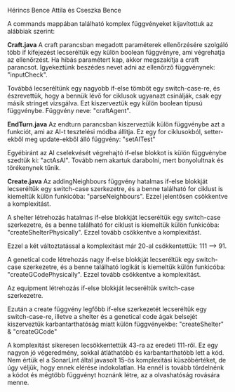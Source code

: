Hérincs Bence Attila és Cseszka Bence

A commands mappában található komplex függvényeket kijavítottuk az alábbiak szerint:

**Craft.java**
A craft parancsban megadott paraméterek ellenőrzésére szolgáló több if kifejezést lecseréltük egy külön boolean függvényre, ami végrehatja az ellenőrzést. Ha hibás paramétert kap, akkor megszakítja a craft parancsot. Igyekeztünk beszédes nevet adni az ellenőrző függvénynek: "inputCheck".

Továbbá lecseréltünk egy nagyobb if-else tömböt egy switch-case-re, és észrevettük, hogy a bennük lévő for ciklusok ugyanazt csinálják, csak egy másik stringet vizsgálva. Ezt kiszerveztük egy külön boolean típusú függvénybe. Függvény neve: "craftAgent".

**EndTurn.java**
Az endturn parancsban kiszerveztük külön függvénybe azt a funkciót, ami az AI-t tesztelési módba állítja. Ez egy for ciklusokból, setter-ekből meg update-ekből álló függvény: "setAITest"

Egyébiránt az AI cselekvését végrehajtó if-else blokkot is külön függvénybe szedtük ki: "actAsAI". Tovább nem akartuk darabolni, mert bonyolultnak és törékenynek tűnik.

**Create.java**
Az addingNeighbours függvény hatalmas if-else blokkját lecseréltük egy switch-case szerkezetre, és a benne található for ciklust is kiemeltük külön funkicóba: "parseNeighbours". Ezzel jelentősen csökkentve a komplexitást.

A shelter létrehozás hatalmas if-else blokkját lecseréltük egy switch-case szerkezetre, és a benne található for ciklust is kiemeltük külön funkicóba: "createShelterPhysically". Ezzel tovább csökkentve a komplexitást.

Ezzel a két változtatással a komplexitást már 20-al csökkentettük: 111 --> 91.

A genetical code létrehozás nagy if-else blokkját lecseréltük egy switch-case szerkezetre, és a benne található logikát is kiemeltük külön funkicóba: "createGCodePhysically". Ezzel tovább csökkentve a komplexitást.

Az equipment létrehozás if-else blokkját lecseréltük switch-case szerkezetre.

Ezután a create függvény legfőbb if-else szerkezetét lecseréltük egy switch-case-re, illetve a shelter és a genetical code ágak belsejét kiszerveztük karbantarthatóság miatt külön függvényekbe: "createShelter" & "createGCode"

A komplexitást sikeresen lecsökkentettük 43-ra az eredeti 111-ről. Ez egy nagyon jó végeredmény, sokkal átláthatóbb és karbantarthatóbb lett a kód. Nem értük el a SonarLint által javasolt 15-ös komplexitási küszöbértéket, de úgy véljük, hogy ennek elérése indokolatlan. Ha ennél is tovább tördelnénk a kódot és mégtöbb függvényt hoznánk létre, az a olvashatóság rovására menne.

